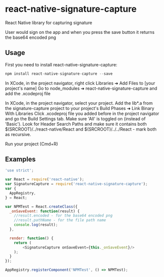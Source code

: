 # react-native-signature-capture

React Native library for capturing signature

User would sign on the app and when you press the save button it returns the base64 encoded png

## Usage

First you need to install react-native-signature-capture:

```javascript
npm install react-native-signature-capture --save
```

In XCode, in the project navigator, right click Libraries ➜ Add Files to [your project's name] Go to node_modules ➜ react-native-signature-capture and add the .xcodeproj file

In XCode, in the project navigator, select your project. Add the lib*.a from the signature-capture project to your project's Build Phases ➜ Link Binary With Libraries Click .xcodeproj file you added before in the project navigator and go the Build Settings tab. Make sure 'All' is toggled on (instead of 'Basic'). Look for Header Search Paths and make sure it contains both $(SRCROOT)/../react-native/React and $(SRCROOT)/../../React - mark both as recursive.

Run your project (Cmd+R)

## Examples

```javascript
'use strict';

var React = require('react-native');
var SignatureCapture = require('react-native-signature-capture');
var {
  AppRegistry,
} = React;

var NPMTest = React.createClass({
  _onSaveEvent: function(result) {
    //result.encoded - for the base64 encoded png
    //result.pathName - for the file path name
    console.log(result);
  },

  render: function() {
    return (
        <SignatureCapture onSaveEvent={this._onSaveEvent}/>
    );
  }
});

AppRegistry.registerComponent('NPMTest', () => NPMTest);
```

